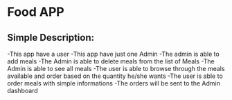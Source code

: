 # Food APP

## Simple Description:

-This app have a user
-This app have just one Admin
-The admin is able to add meals
-The Admin is able to delete meals from the list of Meals
-The Admin is able to see all meals
-The user is able to browse through the meals available and order based on the quantity he/she wants
-The user is able to order meals with simple informations
-The orders will be sent to the Admin dashboard
